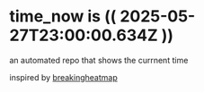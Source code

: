 # time_now is (( 2025-05-27T23:00:00.634Z ))

an automated repo that shows the currnent time

inspired by [breakingheatmap](https://github.com/breakingheatmap/breakingheatmap)